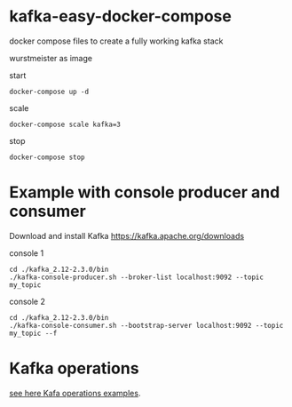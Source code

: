 # kafka-easy-docker-compose
docker compose files to create a fully working kafka stack

wurstmeister as image

start
```
docker-compose up -d
```

scale
```
docker-compose scale kafka=3
```

stop
```
docker-compose stop
```

Example with console producer and consumer
==========================================

Download and install Kafka https://kafka.apache.org/downloads

console 1
```
cd ./kafka_2.12-2.3.0/bin
./kafka-console-producer.sh --broker-list localhost:9092 --topic my_topic
```

console 2
```
cd ./kafka_2.12-2.3.0/bin
./kafka-console-consumer.sh --bootstrap-server localhost:9092 --topic my_topic --f
```

Kafka operations
================
[see here Kafa operations examples](kafka-operations.md).
